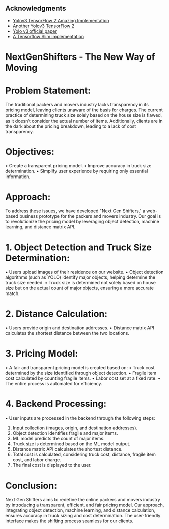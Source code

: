 
## Acknowledgments
* [Yolov3 TensorFlow 2 Amazing Implementation](https://github.com/zzh8829/yolov3-tf2)
* [Another Yolov3 TensorFlow 2](https://github.com/heartkilla/yolo-v3)
* [Yolo v3 official paper](https://arxiv.org/abs/1804.02767)
* [A Tensorflow Slim implementation](https://github.com/mystic123/tensorflow-yolo-v3)


# NextGenShifters - The New Way of Moving

# Problem Statement: # 
The traditional packers and movers industry lacks transparency in its pricing model, leaving clients unaware of the basis for charges. The current practice of determining truck size solely based on the house size is flawed, as it doesn't consider the actual number of items. Additionally, clients are in the dark about the pricing breakdown, leading to a lack of cost transparency.

# Objectives:
•	Create a transparent pricing model.
•	Improve accuracy in truck size determination.
•	Simplify user experience by requiring only essential information.

# Approach:
To address these issues, we have developed "Next Gen Shifters," a web-based business prototype for the packers and movers industry. Our goal is to revolutionize the pricing model by leveraging object detection, machine learning, and distance matrix API.

# 1.	Object Detection and Truck Size Determination:
•	Users upload images of their residence on our website.
•	Object detection algorithms (such as YOLO) identify major objects, helping determine the truck size needed.
•	Truck size is determined not solely based on house size but on the actual count of major objects, ensuring a more accurate match.
# 2.	Distance Calculation:
•	Users provide origin and destination addresses.
•	Distance matrix API calculates the shortest distance between the two locations.
# 3.	Pricing Model:
•	A fair and transparent pricing model is created based on:
•	Truck cost determined by the size identified through object detection.
•	Fragile item cost calculated by counting fragile items.
•	Labor cost set at a fixed rate.
•	The entire process is automated for efficiency.
# 4.	Backend Processing:
•	User inputs are processed in the backend through the following steps:
1.	Input collection (images, origin, and destination addresses).
2.	Object detection identifies fragile and major items.
3.	ML model predicts the count of major items.
4.	Truck size is determined based on the ML model output.
5.	Distance matrix API calculates the shortest distance.
6.	Total cost is calculated, considering truck cost, distance, fragile item cost, and labor charge.
7.	The final cost is displayed to the user.



# Conclusion: 

Next Gen Shifters aims to redefine the online packers and movers industry by introducing a transparent, efficient, and fair pricing model. Our approach, integrating object detection, machine learning, and distance calculation, ensures accuracy in truck sizing and cost determination. The user-friendly interface makes the shifting process seamless for our clients.
